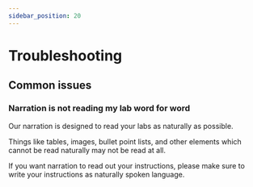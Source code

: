 ```yaml
---
sidebar_position: 20
---
```


# Troubleshooting

## Common issues

### Narration is not reading my lab word for word

Our narration is designed to read your labs as naturally as possible.

Things like tables, images, bullet point lists, and other elements which cannot be read naturally may not be read at all.

If you want narration to read out your instructions, please make sure to write your instructions as naturally spoken language.
